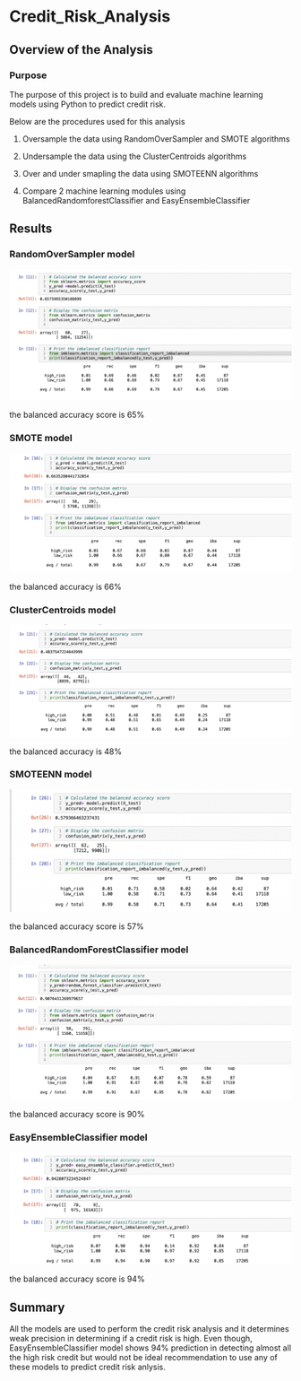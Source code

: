 # Credit_Risk_Analysis

## Overview of the Analysis 

### Purpose 

The purpose of this project is to build and evaluate  machine learning models using Python to predict credit risk. 

Below are the procedures used for this analysis 

1. Oversample the data using RandomOverSampler and SMOTE algorithms

2. Undersample the data using the ClusterCentroids algorithms

3. Over and under smapling the data using SMOTEENN algorithms

4. Compare 2 machine learning modules using BalancedRandomforestClassifier and EasyEnsembleClassifier



## Results 

### RandomOverSampler model 

![main](resources/random_over_sampler_model.png)

the balanced accuracy score is 65%

### SMOTE model 

![main](resources/SMOTE_model.png)

the balanced accuracy is 66%

### ClusterCentroids model

![main](resources/cluster_centroids_model.png)

the balanced accuracy is 48%

### SMOTEENN model

![main](resources/smoteenn_model.png)

the balanced accuracy score is 57% 

### BalancedRandomForestClassifier model 

![main](resources/balance_random_classifier.png)

the balanced accuracy score is 90%

### EasyEnsembleClassifier model

![main](resources/easy_ensemble_classifier_model.png)

the balanced accuracy score is 94%

## Summary 

All the models are used to perform the credit risk analysis and it determines weak precision in determining if a credit risk is high. Even though, EasyEnsembleClassifier model shows 94% prediction in detecting almost all the high risk credit but would not be ideal recommendation to use any of these models to predict credit risk anlysis.